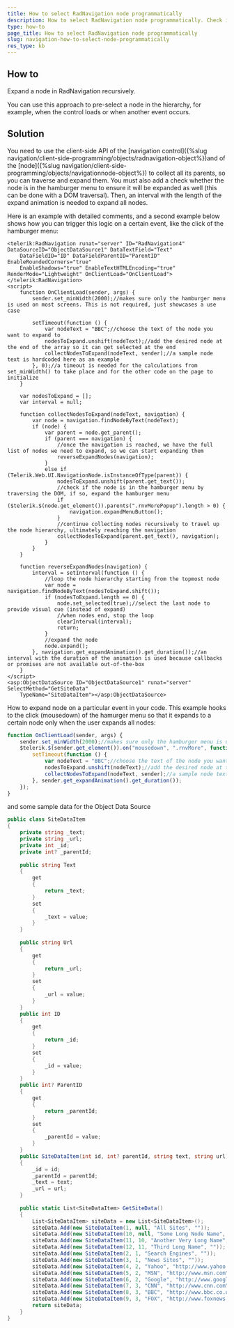 ```yaml
---
title: How to select RadNavigation node programmatically
description: How to select RadNavigation node programmatically. Check it now!
type: how-to
page_title: How to select RadNavigation node programmatically
slug: navigation-how-to-select-node-programmatically
res_type: kb
---
```


## How to

Expand a node in RadNavigation recursively.

You can use this approach to pre-select a node in the hierarchy, for example, when the control loads or when another event occurs.

## Solution

You need to use the client-side API of the [navigation control]({%slug navigation/client-side-programming/objects/radnavigation-object%})and of the [node]({%slug navigation/client-side-programming/objects/navigationnode-object%}) to collect all its parents, so you can traverse and expand them. You must also add a check whether the node is in the hamburger menu to ensure it will be expanded as well (this can be done with a DOM traversal). Then, an interval with the length of the expand animation is needed to expand all nodes.

Here is an example with detailed comments, and a second example below shows how you can trigger this logic on a certain event, like the click of the hamburger menu:

````ASPX
<telerik:RadNavigation runat="server" ID="RadNavigation4" DataSourceID="ObjectDataSource1" DataTextField="Text"
    DataFieldID="ID" DataFieldParentID="ParentID" EnableRoundedCorners="true"
    EnableShadows="true" EnableTextHTMLEncoding="true" RenderMode="Lightweight" OnClientLoad="OnClientLoad">
</telerik:RadNavigation>
<script>
    function OnClientLoad(sender, args) {
        sender.set_minWidth(2000);//makes sure only the hamburger menu is used on most screens. This is not required, just showcases a use case
 
        setTimeout(function () {
            var nodeText = "BBC";//choose the text of the node you want to expand to
            nodesToExpand.unshift(nodeText);//add the desired node at the end of the array so it can get selected at the end
            collectNodesToExpand(nodeText, sender);//a sample node text is hardcoded here as an example
        }, 0);//a timeout is needed for the calculations from set_minWidth() to take place and for the other code on the page to initialize
    }
 
    var nodesToExpand = [];
    var interval = null;
 
    function collectNodesToExpand(nodeText, navigation) {
        var node = navigation.findNodeByText(nodeText);
        if (node) {
            var parent = node.get_parent();
            if (parent === navigation) {
                //once the navigation is reached, we have the full list of nodes we need to expand, so we can start expanding them
                reverseExpandNodes(navigation);
            }
            else if (Telerik.Web.UI.NavigationNode.isInstanceOfType(parent)) {
                nodesToExpand.unshift(parent.get_text());
                //check if the node is in the hamburger menu by traversing the DOM, if so, expand the hamburger menu
                if ($telerik.$(node.get_element()).parents(".rnvMorePopup").length > 0) {
                    navigation.expandMenuButton();
                }
                //continue collecting nodes recursively to travel up the node hierarchy, ultimately reaching the navigation
                collectNodesToExpand(parent.get_text(), navigation);
            }
        }
    }
 
    function reverseExpandNodes(navigation) {
        interval = setInterval(function () {
            //loop the node hierarchy starting from the topmost node
            var node = navigation.findNodeByText(nodesToExpand.shift());
            if (nodesToExpand.length == 0) {
                node.set_selected(true);//select the last node to provide visual cue (instead of expand)
                //when nodes end, stop the loop
                clearInterval(interval);
                return;
            }
            //expand the node
            node.expand();
        }, navigation.get_expandAnimation().get_duration());//an interval with the duration of the animation is used because callbacks or promises are not available out-of-the-box
    }
</script>
<asp:ObjectDataSource ID="ObjectDataSource1" runat="server" SelectMethod="GetSiteData"
    TypeName="SiteDataItem"></asp:ObjectDataSource>
````

How to expand node on a particular event in your code. This example hooks to the click (mousedown) of the hamurger menu so that it expands to a certain node only when the user expands all nodes:

````JavaScript
function OnClientLoad(sender, args) {
    sender.set_minWidth(2000);//makes sure only the hamburger menu is used on most screens. This is not required, just showcases a use case
    $telerik.$(sender.get_element()).on("mousedown", ".rnvMore", function () { //hook to the hamburger menu click
        setTimeout(function () {
            var nodeText = "BBC";//choose the text of the node you want to expand to
            nodesToExpand.unshift(nodeText);//add the desired node at the end of the array so it can get selected at the end
            collectNodesToExpand(nodeText, sender);//a sample node text is hardcoded here as an example
        }, sender.get_expandAnimation().get_duration());
    });
}
````

and some sample data for the Object Data Source

````C#
public class SiteDataItem
{
    private string _text;
    private string _url;
    private int _id;
    private int? _parentId;
 
    public string Text
    {
        get
        {
            return _text;
        }
        set
        {
            _text = value;
        }
    }
 
    public string Url
    {
        get
        {
            return _url;
        }
        set
        {
            _url = value;
        }
    }
    public int ID
    {
        get
        {
            return _id;
        }
        set
        {
            _id = value;
        }
    }
    public int? ParentID
    {
        get
        {
            return _parentId;
        }
        set
        {
            _parentId = value;
        }
    }
    public SiteDataItem(int id, int? parentId, string text, string url)
    {
        _id = id;
        _parentId = parentId;
        _text = text;
        _url = url;
    }
 
    public static List<SiteDataItem> GetSiteData()
    {
        List<SiteDataItem> siteData = new List<SiteDataItem>();
        siteData.Add(new SiteDataItem(1, null, "All Sites", ""));
        siteData.Add(new SiteDataItem(10, null, "Some Long Node Name", ""));
        siteData.Add(new SiteDataItem(11, 10, "Another Very Long Name", ""));
        siteData.Add(new SiteDataItem(12, 11, "Third Long Name", ""));
        siteData.Add(new SiteDataItem(2, 1, "Search Engines", ""));
        siteData.Add(new SiteDataItem(3, 1, "News Sites", ""));
        siteData.Add(new SiteDataItem(4, 2, "Yahoo", "http://www.yahoo.com"));
        siteData.Add(new SiteDataItem(5, 2, "MSN", "http://www.msn.com"));
        siteData.Add(new SiteDataItem(6, 2, "Google", "http://www.google.com"));
        siteData.Add(new SiteDataItem(7, 3, "CNN", "http://www.cnn.com"));
        siteData.Add(new SiteDataItem(8, 3, "BBC", "http://www.bbc.co.uk"));
        siteData.Add(new SiteDataItem(9, 3, "FOX", "http://www.foxnews.com"));
        return siteData;
    }
}
````
 
 